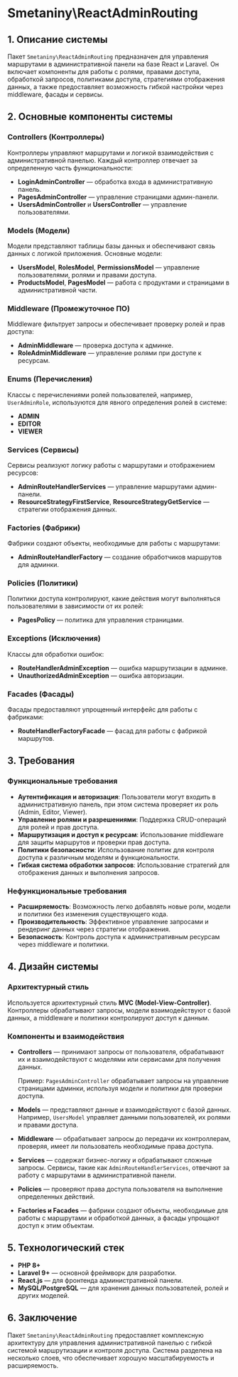 # Smetaniny\ReactAdminRouting

## 1. Описание системы

Пакет `Smetaniny\ReactAdminRouting` предназначен для управления маршрутами в административной панели на базе React и
Laravel. Он включает компоненты для работы с ролями, правами доступа, обработкой запросов, политиками доступа,
стратегиями отображения данных, а также предоставляет возможность гибкой настройки через middleware, фасады и сервисы.

## 2. Основные компоненты системы

### Controllers (Контроллеры)

Контроллеры управляют маршрутами и логикой взаимодействия с административной панелью. Каждый контроллер отвечает за
определенную часть функциональности:

- **LoginAdminController** — обработка входа в административную панель.
- **PagesAdminController** — управление страницами админ-панели.
- **UsersAdminController** и **UsersController** — управление пользователями.

### Models (Модели)

Модели представляют таблицы базы данных и обеспечивают связь данных с логикой приложения. Основные модели:

- **UsersModel**, **RolesModel**, **PermissionsModel** — управление пользователями, ролями и правами доступа.
- **ProductsModel**, **PagesModel** — работа с продуктами и страницами в административной части.

### Middleware (Промежуточное ПО)

Middleware фильтрует запросы и обеспечивает проверку ролей и прав доступа:

- **AdminMiddleware** — проверка доступа к админке.
- **RoleAdminMiddleware** — управление ролями при доступе к ресурсам.

### Enums (Перечисления)

Классы с перечислениями ролей пользователей, например, `UserAdminRole`, используются для явного определения ролей в
системе:

- **ADMIN**
- **EDITOR**
- **VIEWER**

### Services (Сервисы)

Сервисы реализуют логику работы с маршрутами и отображением ресурсов:

- **AdminRouteHandlerServices** — управление маршрутами админ-панели.
- **ResourceStrategyFirstService**, **ResourceStrategyGetService** — стратегии отображения данных.

### Factories (Фабрики)

Фабрики создают объекты, необходимые для работы с маршрутами:

- **AdminRouteHandlerFactory** — создание обработчиков маршрутов для админки.

### Policies (Политики)

Политики доступа контролируют, какие действия могут выполняться пользователями в зависимости от их ролей:

- **PagesPolicy** — политика для управления страницами.

### Exceptions (Исключения)

Классы для обработки ошибок:

- **RouteHandlerAdminException** — ошибка маршрутизации в админке.
- **UnauthorizedAdminException** — ошибка авторизации.

### Facades (Фасады)

Фасады предоставляют упрощенный интерфейс для работы с фабриками:

- **RouteHandlerFactoryFacade** — фасад для работы с фабрикой маршрутов.

## 3. Требования

### Функциональные требования

- **Аутентификация и авторизация**: Пользователи могут входить в административную панель, при этом система проверяет их
  роль (Admin, Editor, Viewer).
- **Управление ролями и разрешениями**: Поддержка CRUD-операций для ролей и прав доступа.
- **Маршрутизация и доступ к ресурсам**: Использование middleware для защиты маршрутов и проверки прав доступа.
- **Политики безопасности**: Использование политик для контроля доступа к различным моделям и функциональности.
- **Гибкая система обработки запросов**: Использование стратегий для отображения данных и выполнения запросов.

### Нефункциональные требования

- **Расширяемость**: Возможность легко добавлять новые роли, модели и политики без изменения существующего кода.
- **Производительность**: Эффективное управление запросами и рендеринг данных через стратегии отображения.
- **Безопасность**: Контроль доступа к административным ресурсам через middleware и политики.

## 4. Дизайн системы

### Архитектурный стиль

Используется архитектурный стиль **MVC (Model-View-Controller)**. Контроллеры обрабатывают запросы, модели
взаимодействуют с базой данных, а middleware и политики контролируют доступ к данным.

### Компоненты и взаимодействия

- **Controllers** — принимают запросы от пользователя, обрабатывают их и взаимодействуют с моделями или сервисами для
  получения данных.

  Пример: `PagesAdminController` обрабатывает запросы на управление страницами админки, используя модели и политики для
  проверки доступа.

- **Models** — представляют данные и взаимодействуют с базой данных. Например, `UsersModel` управляет данными
  пользователей, их ролями и правами доступа.

- **Middleware** — обрабатывает запросы до передачи их контроллерам, проверяя, имеет ли пользователь необходимые права
  доступа.

- **Services** — содержат бизнес-логику и обрабатывают сложные запросы. Сервисы, такие как `AdminRouteHandlerServices`,
  отвечают за работу с маршрутами в административной панели.

- **Policies** — проверяют права доступа пользователя на выполнение определенных действий.

- **Factories и Facades** — фабрики создают объекты, необходимые для работы с маршрутами и обработкой данных, а фасады
  упрощают доступ к этим объектам.

## 5. Технологический стек

- **PHP 8+**
- **Laravel 9+** — основной фреймворк для разработки.
- **React.js** — для фронтенда административной панели.
- **MySQL/PostgreSQL** — для хранения данных пользователей, ролей и других моделей.

## 6. Заключение

Пакет `Smetaniny\ReactAdminRouting` предоставляет комплексную архитектуру для управления административной панелью с
гибкой системой маршрутизации и контроля доступа. Система разделена на несколько слоев, что обеспечивает хорошую
масштабируемость и расширяемость.
